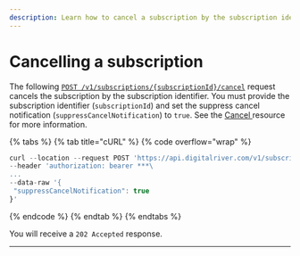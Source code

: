 ```yaml
---
description: Learn how to cancel a subscription by the subscription identifier.
---
```


# Cancelling a subscription

The following [`POST /v1/subscriptions/{subscriptionId}/cancel`](https://www.digitalriver.com/docs/commerce-shopper-api/#tag/Manage-Subscription/operation/cancelSubscription) request cancels the subscription by the subscription identifier. You must provide the subscription identifier (`subscriptionId`) and set the suppress cancel notification (`suppressCancelNotification`) to `true`. See the [Cancel ](../../general-resources/common-shoppers-and-admin-apis-reference/subscriptions/#cancel-resource)resource for more information.

{% tabs %}
{% tab title="cURL" %}
{% code overflow="wrap" %}
```javascript
curl --location --request POST 'https://api.digitalriver.com/v1/subscriptions/{subscriptionId}/cancel' \
--header 'authorization: bearer ***\
...
--data-raw '{
 "suppressCancelNotification": true
}'
```
{% endcode %}
{% endtab %}
{% endtabs %}

You will receive a `202 Accepted` response.

****
